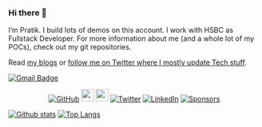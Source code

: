 ### Hi there 👋

I’m Pratik. I build lots of demos on this account. I work with HSBC as Fullstack Developer. For more information about me (and a whole lot of my POCs), check out my git repositories.

Read [my blogs](http://dev.to/pratikaambani/) or [follow me on Twitter where I mostly update Tech stuff](https://twitter.com/prageek_ambani).


[![Gmail Badge](https://img.shields.io/badge/-pratikaambani@gmail.com-c14438?style=flat&logo=Gmail&logoColor=white&link=mailto:pratikaambani@gmail.com)](mailto:pratikaambani@gmail.com)

<p align="center">
	<a href="https://github.com/pratikaambani"><img src="https://img.shields.io/github/followers/pratikaambani.svg?label=GitHub&style=social" alt="GitHub"></a>
  <a href="https://dev.to/pratikaambani"><img src="https://img.shields.io/badge/DEV.TO-%230A0A0A.svg?&style=for-the-badge&logo=dev-dot-to&logoColor=white" height=25></a>
  <a href="https://medium.com/pratikaambani"><img src="https://img.shields.io/badge/medium-%2312100E.svg?&style=for-the-badge&logo=medium&logoColor=white" height=25></a> 
	<a href="https://twitter.com/pratikaambani"><img src="https://img.shields.io/twitter/follow/prageek_ambani?label=Twitter&style=social" alt="Twitter"></a>
	<a href="https://www.linkedin.com/in/pratikaambani"><img src="https://img.shields.io/badge/LinkedIn--_.svg?style=social&logo=linkedin" alt="LinkedIn"></a>
	<a href="https://github.com/sponsors/pratikaambani"><img src="https://img.shields.io/badge/Sponsors--_.svg?style=social&logo=github&logoColor=EA4AAA" alt="Sponsors"></a>
</p>

<!--
**pratikaambani/pratikaambani** is a ✨ _special_ ✨ repository because its `README.md` (this file) appears on your GitHub profile.

Here are some ideas to get you started:

- 🔭 I’m currently working on ...
- 🌱 I’m currently learning ...
- 👯 I’m looking to collaborate on ...
- 🤔 I’m looking for help with ...
- 💬 Ask me about ...
- 📫 How to reach me: ...
- 😄 Pronouns: ...
- ⚡ Fun fact: ...
-->

[![Github stats](https://github-readme-stats.vercel.app/api?username=pratikaambani&show_icons=true&include_all_commits=true)](https://github.com/pratikaambani/github-readme-stats)
[![Top Langs](https://github-readme-stats.vercel.app/api/top-langs/?username=pratikaambani&layout=compact)](https://github.com/pratikaambani/github-readme-stats)

